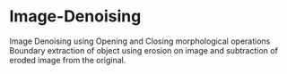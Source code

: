 # Image-Denoising
Image Denoising using Opening and Closing morphological operations
Boundary extraction of object using erosion on image and subtraction of eroded image from the original.
